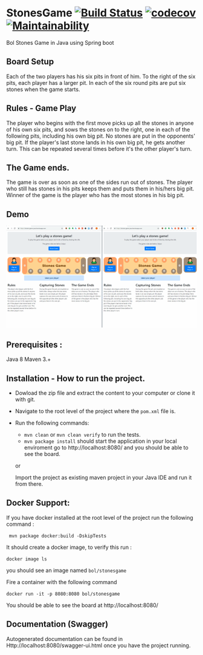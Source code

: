 # StonesGame [![Build Status](https://api.travis-ci.org/Rayweb/StonesGame.png?branch=master)](https://travis-ci.org/Rayweb/StonesGame) [![codecov](https://codecov.io/gh/Rayweb/StonesGame/branch/master/graph/badge.svg)](https://codecov.io/gh/Rayweb/StonesGame)[![Maintainability](https://api.codeclimate.com/v1/badges/6c452118dad5c8e5266a/maintainability)](https://codeclimate.com/github/Rayweb/StonesGame/maintainability)
Bol Stones Game in Java using Spring boot 

## Board Setup
Each of the two players has his six pits in front of him. To the right of the six pits, each player has a larger pit. In each of the six round pits are put six stones when the game starts.


## Rules - Game Play

The player who begins with the first move picks up all the stones in anyone of his own six pits, and sows the stones on to the right, one in each of the following pits, including his own big pit. No stones are put in the opponents' big pit. If the player's last stone lands in his own big pit, he gets another turn. This can be repeated several times before it's the other player's turn.

## The Game ends.

The game is over as soon as one of the sides run out of stones. The player who still has stones in his pits keeps them and puts them in his/hers big pit. Winner of the game is the player who has the most stones in his big pit.

## Demo
![](fullgame1.gif)

##  Prerequisites :
Java 8
Maven 3.+

## Installation - How to run the project.

 - Dowload the zip file and extract the content to your computer or
   clone it with git. 
   
 - Navigate to the root level of the project    where the `pom.xml` file
   is.
 - Run the following commands:
	 - `mvn clean` or `mvn clean verify` to run the tests.
	 - `mvn package install` should start the application in your local enviroment
	go to http://localhost:8080/ and you should be able to see the board.

	or 
	
	Import the project as existing maven project in your Java IDE and run it from there.
 
 ## Docker Support:
 
 If you have docker installed at the root level of the project run the following command :

     mvn package docker:build -DskipTests
It should create a docker image, to verify this run :

    docker image ls
you should see an image named `bol/stonesgame`

Fire a container with the following command

    docker run -it -p 8080:8080 bol/stonesgame
You should be able to see the board at http://localhost:8080/


## Documentation (Swagger)
Autogenerated documentation can be found in Http://localhost:8080/swagger-ui.html once you have the project running.
